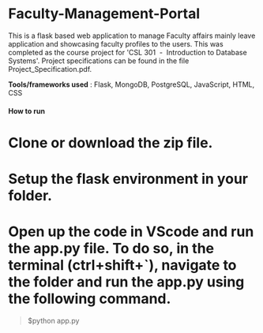 # Faculty-Management-Portal

This is a flask based web application to manage Faculty affairs mainly leave application and showcasing faculty profiles to the users. This was completed as the course project for 'CSL 301​ ​ - ​ Introduction to Database Systems'. Project specifications can be found in the file Project_Specification.pdf.

**Tools/frameworks used** : Flask, MongoDB, PostgreSQL, JavaScript, HTML, CSS

#### How to run

# Clone or download the zip file.
# Setup the flask environment in your folder.
# Open up the code in VScode and run the app.py file. To do so, in the terminal (ctrl+shift+`), navigate to the folder and run the app.py using the following command.
> $python app.py